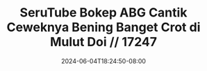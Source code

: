 --- 
title: "SeruTube  Bokep ABG Cantik Ceweknya Bening Banget Crot di Mulut Doi // 17247"
description: "   video bokep SeruTube  Bokep ABG Cantik Ceweknya Bening Banget Crot di Mulut Doi // 17247 instagram   baru"
date: 2024-06-04T18:24:50-08:00
file_code: "34oali1a9ofo"
draft: false
cover: "9gajq3bgssq47ajn.jpg"
tags: ["SeruTube", "Bokep", "ABG", "Cantik", "Ceweknya", "Bening", "Banget", "Crot", "Mulut", "Doi", "bokep-indo", "bokep-viral", "bokep-ig"]
length: 99
fld_id: "1392249"
foldername: "abgh"
categories: ["abgh"]
views: 193
---
